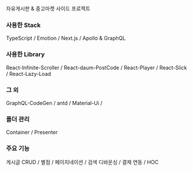 자유게시판 & 중고마켓 사이드 프로젝트<br/>

### 사용한 Stack <br/>

TypeScript / Emotion / Next.js / Apollo & GraphQL

### 사용한 Library<br/>

React-Infinite-Scroller / React-daum-PostCode / React-Player / React-Slick / React-Lazy-Load

### 그 외 <br/>

GraphQL-CodeGen / antd / Material-Ui /

### 폴더 관리 <br/>

Container / Presenter

### 주요 기능 <br/>

게시글 CRUD / 별점 / 페이지네이션 / 검색 디바운싱 / 결제 연동 / HOC
